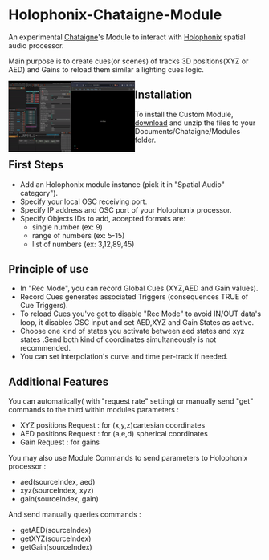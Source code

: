 # Holophonix-Chataigne-Module

An experimental [Chataigne](http://benjamin.kuperberg.fr/chataigne)'s Module to interact with [Holophonix](https://holophonix.xyz) spatial audio processor.

Main purpose is to create cues(or scenes) of tracks 3D positions(XYZ or AED) and Gains to reload them similar a lighting cues logic.

<p align="center">
<img style=" float:left; width:50%" src="https://github.com/dewiweb/Holophonix-chataigne-module/blob/main/example/example.gif" width="45%">
</p>

## Installation

To install the Custom Module, [download](https://github.com/dewiweb/Holophonix-chataigne-module/archive/refs/heads/main.zip) and unzip the files to your Documents/Chataigne/Modules folder.

## First Steps

- Add an Holophonix module instance (pick it in "Spatial Audio" category").
- Specify your local OSC receiving port.
- Specify IP address and OSC port of your Holophonix processor.
- Specify Objects IDs to add, accepted formats are:
  - single number (ex: 9)
  - range of numbers (ex: 5-15)
  - list of numbers (ex: 3,12,89,45)

## Principle of use

- In "Rec Mode", you can record Global Cues (XYZ,AED and Gain values).
- Record Cues generates associated Triggers (consequences TRUE of Cue Triggers).
- To reload Cues you've got to disable "Rec Mode" to avoid IN/OUT data's loop, it disables OSC input and set AED,XYZ and Gain States as active.
- Choose one kind of states you activate between aed states and xyz states .Send both kind of coordinates simultaneously is not recommended.
- You can set interpolation's curve and time per-track if needed.

## Additional Features

You can automatically( with "request rate" setting) or manually send "get" commands to the third within modules parameters :

- XYZ positions Request : for (x,y,z)cartesian coordinates
- AED positions Request : for (a,e,d) spherical coordinates
- Gain Request : for gains

You may also use Module Commands to send parameters to Holophonix processor :

- aed(sourceIndex, aed)
- xyz(sourceIndex, xyz)
- gain(sourceIndex, gain)

And send manually queries commands :

- getAED(sourceIndex)
- getXYZ(sourceIndex)
- getGain(sourceIndex)
